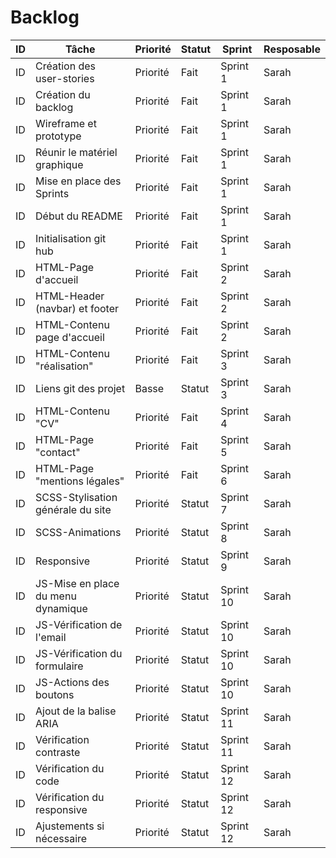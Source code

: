 # Backlog


| ID | Tâche                               | Priorité | Statut | Sprint |Resposable |
|----|-------------------------------------|----------|--------|--------|-----------|
| ID | Création des user-stories           | Priorité | Fait | Sprint 1 |Sarah |
| ID | Création du backlog                 | Priorité | Fait | Sprint 1 |Sarah |
| ID | Wireframe et prototype              | Priorité | Fait | Sprint 1 |Sarah |
| ID | Réunir le matériel graphique        | Priorité | Fait | Sprint 1 |Sarah |
| ID | Mise en place des Sprints           | Priorité | Fait | Sprint 1 |Sarah |
| ID | Début du README                     | Priorité | Fait | Sprint 1 |Sarah |
| ID | Initialisation git hub              | Priorité | Fait | Sprint 1 |Sarah |
| ID | HTML-Page d'accueil                 | Priorité | Fait | Sprint 2 |Sarah |
| ID | HTML-Header (navbar) et footer      | Priorité | Fait | Sprint 2 |Sarah |
| ID | HTML-Contenu page d'accueil         | Priorité | Fait | Sprint 2 |Sarah |
| ID | HTML-Contenu "réalisation"          | Priorité | Fait | Sprint 3 |Sarah |
| ID | Liens git des projet                | Basse    | Statut | Sprint 3 |Sarah |
| ID | HTML-Contenu "CV"                   | Priorité | Fait | Sprint 4 |Sarah |
| ID | HTML-Page "contact"                 | Priorité | Fait | Sprint 5 |Sarah |
| ID | HTML-Page "mentions légales"        | Priorité | Fait | Sprint 6 |Sarah |
| ID | SCSS-Stylisation générale du site   | Priorité | Statut | Sprint 7|Sarah |
| ID | SCSS-Animations                     | Priorité | Statut | Sprint 8 |Sarah |
| ID | Responsive                          | Priorité | Statut | Sprint 9 |Sarah |
| ID | JS-Mise en place du menu dynamique  | Priorité | Statut | Sprint 10 |Sarah |
| ID | JS-Vérification de l'email          | Priorité | Statut | Sprint 10 |Sarah |
| ID | JS-Vérification du formulaire       | Priorité | Statut | Sprint 10 |Sarah |
| ID | JS-Actions des boutons              | Priorité | Statut | Sprint 10 |Sarah |
| ID | Ajout de la balise ARIA             | Priorité | Statut | Sprint 11 |Sarah |
| ID | Vérification contraste              | Priorité | Statut | Sprint 11 |Sarah |
| ID | Vérification du code                | Priorité | Statut | Sprint 12 |Sarah |
| ID | Vérification du responsive          | Priorité | Statut | Sprint 12 |Sarah |
| ID | Ajustements si nécessaire           | Priorité | Statut | Sprint 12 |Sarah |